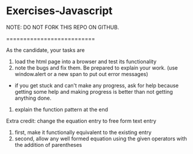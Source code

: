 Exercises-Javascript
==========================

NOTE: DO NOT FORK THIS REPO ON GITHUB.

==========================

 As the candidate, your tasks are
 1. load the html page into a browser and test its functionality
 1. note the bugs and fix them. Be prepared to explain your work. (use window.alert or a new span to put out error messages)
  - if you get stuck and can't make any progress, ask for help because getting some help and making progress is better than not getting anything done.
  1. explain the function pattern at the end

Extra credit: change the equation entry to free form text entry
  1. first, make it functionally equivalent to the existing entry
  1. second, allow any well formed equation using the given operators with the addition of parentheses
